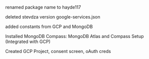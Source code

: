 renamed package name to hayde117

deleted stevdza version google-services.json

added constants from GCP and MongoDB

Installed MongoDB Compass: MongoDB Atlas and Compass Setup (Integrated with GCP)

Created GCP Project, consent screen, oAuth creds
